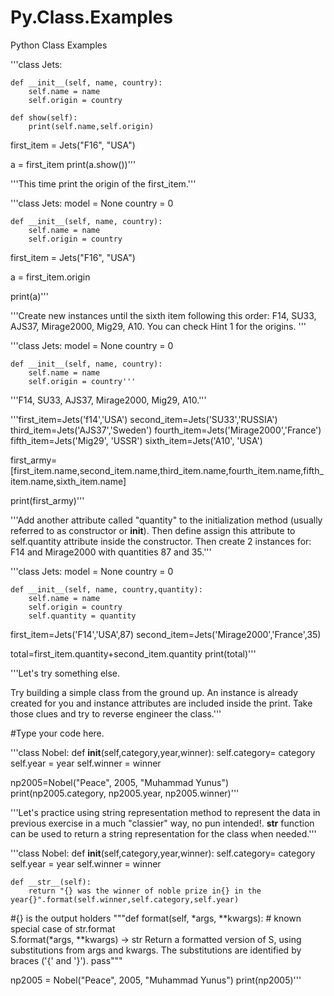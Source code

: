 # Py.Class.Examples
Python Class Examples

'''class Jets:

    def __init__(self, name, country):
        self.name = name
        self.origin = country

    def show(self):
        print(self.name,self.origin)


first_item = Jets("F16", "USA")

a = first_item
print(a.show())'''

'''This time print the origin of the first_item.'''

'''class Jets:
    model = None
    country = 0

    def __init__(self, name, country):
        self.name = name
        self.origin = country


first_item = Jets("F16", "USA")

a = first_item.origin


print(a)'''

'''Create new instances until the sixth item following this order:
F14, SU33, AJS37, Mirage2000, Mig29, A10.
You can check Hint 1 for the origins.
'''


'''class Jets:
    model = None
    country = 0

    def __init__(self, name, country):
        self.name = name
        self.origin = country'''



'''F14, SU33, AJS37, Mirage2000, Mig29, A10.'''

'''first_item=Jets('f14','USA')
second_item=Jets('SU33','RUSSIA')
third_item=Jets('AJS37','Sweden')
fourth_item=Jets('Mirage2000','France')
fifth_item=Jets('Mig29', 'USSR')
sixth_item=Jets('A10', 'USA')


first_army=[first_item.name,second_item.name,third_item.name,fourth_item.name,fifth_item.name,sixth_item.name]


print(first_army)'''

'''Add another attribute called "quantity" to the initialization method (usually referred to as constructor or __init__). 
Then define assign this attribute to self.quantity attribute inside the constructor.
Then create 2 instances for: F14 and Mirage2000 with quantities 87 and 35.'''

'''class Jets:
    model = None
    country = 0

    def __init__(self, name, country,quantity):
        self.name = name
        self.origin = country
        self.quantity = quantity



first_item=Jets('F14','USA',87)
second_item=Jets('Mirage2000','France',35)

total=first_item.quantity+second_item.quantity
print(total)'''


'''Let's try something else.

Try building a simple class from the ground up. An instance is already created for you and instance
attributes are included inside the print.
Take those clues and try to reverse engineer the class.'''

#Type your code here.

'''class Nobel:
    def __init__(self,category,year,winner):
        self.category= category
        self.year = year
        self.winner = winner


np2005=Nobel("Peace", 2005, "Muhammad Yunus")
print(np2005.category, np2005.year, np2005.winner)'''

'''Let's practice using string representation method to represent the data in previous exercise in a much "classier" way, no pun intended!.
__str__ function can be used to return a string representation for the class when needed.'''

'''class Nobel:
    def __init__(self,category,year,winner):
        self.category= category
        self.year = year
        self.winner = winner

    def __str__(self):
        return "{} was the winner of noble prize in{} in the year{}".format(self.winner,self.category,self.year)
#{}  is the output holders
"""def format(self, *args, **kwargs):  # known special case of str.format     
        S.format(*args, **kwargs) -> str
        Return a formatted version of S, using substitutions from args and kwargs.
        The substitutions are identified by braces ('{' and '}').
        pass"""


np2005 = Nobel("Peace", 2005, "Muhammad Yunus")
print(np2005)'''
